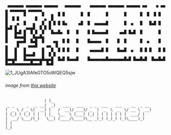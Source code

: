 ```
 ▄▄▄▄▄▄▄ ▄▄▄▄▄▄▄ ▄▄▄▄▄▄   ▄▄▄▄▄▄▄    ▄▄▄▄▄▄▄ ▄▄▄▄▄▄▄ ▄▄▄▄▄▄ ▄▄    ▄ ▄▄    ▄ ▄▄▄▄▄▄▄ ▄▄▄▄▄▄   
█       █       █   ▄  █ █       █  █       █       █      █  █  █ █  █  █ █       █   ▄  █  
█    ▄  █   ▄   █  █ █ █ █▄     ▄█  █  ▄▄▄▄▄█       █  ▄   █   █▄█ █   █▄█ █    ▄▄▄█  █ █ █  
█   █▄█ █  █ █  █   █▄▄█▄  █   █    █ █▄▄▄▄▄█     ▄▄█ █▄█  █       █       █   █▄▄▄█   █▄▄█▄ 
█    ▄▄▄█  █▄█  █    ▄▄  █ █   █    █▄▄▄▄▄  █    █  █      █  ▄    █  ▄    █    ▄▄▄█    ▄▄  █
█   █   █       █   █  █ █ █   █     ▄▄▄▄▄█ █    █▄▄█  ▄   █ █ █   █ █ █   █   █▄▄▄█   █  █ █
█▄▄▄█   █▄▄▄▄▄▄▄█▄▄▄█  █▄█ █▄▄▄█    █▄▄▄▄▄▄▄█▄▄▄▄▄▄▄█▄█ █▄▄█▄█  █▄▄█▄█  █▄▄█▄▄▄▄▄▄▄█▄▄▄█  █▄█

```

![1_JUgA3IAfeGTO5oWQEQ5sjw](https://github.com/mohammad-hasan-shahroodi/port-scanner/assets/140893151/775e43e0-e85f-43da-9284-b2f174a6f5a9)
###
###### image from [this website](https://infosecwriteups.com/series-of-network-fundamentals-5-ports-protocols-to-get-started-in-cyber-security-a1adada9dbdb)

```                  _                                             
                 ( )_                                           
 _ _     _   _ __|  _)   ___   ___   _ _  ___   ___    __  _ __ 
(  _ \ / _ \(  __) |   /  __)/ ___)/ _  )  _  \  _  \/ __ \  __)
| (_) ) (_) ) |  | |_  \__  \ (___( (_| | ( ) | ( ) |  ___/ |   
|  __/ \___/(_)   \__) (____/\____)\__ _)_) (_)_) (_)\____)_)   
| |                                                             
(_)                                                             
```
